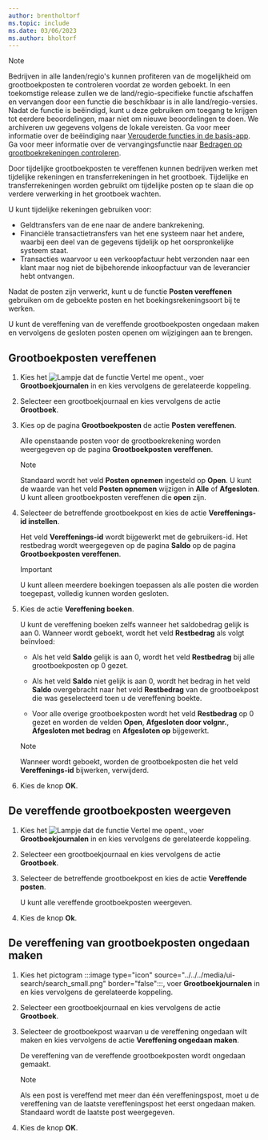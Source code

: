```yaml
---
author: brentholtorf
ms.topic: include
ms.date: 03/06/2023
ms.author: bholtorf
---
```


> [!NOTE]
> Bedrijven in alle landen/regio's kunnen profiteren van de mogelijkheid om grootboekposten te controleren voordat ze worden geboekt. In een toekomstige release zullen we de land/regio-specifieke functie afschaffen en vervangen door een functie die beschikbaar is in alle land/regio-versies. Nadat de functie is beëindigd, kunt u deze gebruiken om toegang te krijgen tot eerdere beoordelingen, maar niet om nieuwe beoordelingen te doen. We archiveren uw gegevens volgens de lokale vereisten. Ga voor meer informatie over de beëindiging naar [Verouderde functies in de basis-app](/dynamics365/business-central/dev-itpro/upgrade/deprecated-features-w1). Ga voor meer informatie over de vervangingsfunctie naar [Bedragen op grootboekrekeningen controleren](../../../finance-review-accounts.md).

Door tijdelijke grootboekposten te vereffenen kunnen bedrijven werken met tijdelijke rekeningen en transferrekeningen in het grootboek. Tijdelijke en transferrekeningen worden gebruikt om tijdelijke posten op te slaan die op verdere verwerking in het grootboek wachten.  

U kunt tijdelijke rekeningen gebruiken voor:  

- Geldtransfers van de ene naar de andere bankrekening.  
- Financiële transactietransfers van het ene systeem naar het andere, waarbij een deel van de gegevens tijdelijk op het oorspronkelijke systeem staat.  
- Transacties waarvoor u een verkoopfactuur hebt verzonden naar een klant maar nog niet de bijbehorende inkoopfactuur van de leverancier hebt ontvangen.  

Nadat de posten zijn verwerkt, kunt u de functie **Posten vereffenen** gebruiken om de geboekte posten en het boekingsrekeningsoort bij te werken.  

U kunt de vereffening van de vereffende grootboekposten ongedaan maken en vervolgens de gesloten posten openen om wijzigingen aan te brengen.  

## <a name="to-apply-general-ledger-entries" />Grootboekposten vereffenen

1. Kies het ![Lampje dat de functie Vertel me opent.](../../../media/ui-search/search_small.png "Vertel me wat u wilt doen"), voer **Grootboekjournalen** in en kies vervolgens de gerelateerde koppeling.  
2. Selecteer een grootboekjournaal en kies vervolgens de actie **Grootboek**.  
3. Kies op de pagina **Grootboekposten** de actie **Posten vereffenen**.  

    Alle openstaande posten voor de grootboekrekening worden weergegeven op de pagina **Grootboekposten vereffenen**.  

    > [!NOTE]  
    > Standaard wordt het veld **Posten opnemen** ingesteld op **Open**. U kunt de waarde van het veld **Posten opnemen** wijzigen in **Alle** of **Afgesloten**. U kunt alleen grootboekposten vereffenen die **open** zijn.  

4. Selecteer de betreffende grootboekpost en kies de actie **Vereffenings-id instellen**.  

    Het veld **Vereffenings-id** wordt bijgewerkt met de gebruikers-id. Het restbedrag wordt weergegeven op de pagina **Saldo** op de pagina **Grootboekposten vereffenen**.  

    > [!IMPORTANT]  
    > U kunt alleen meerdere boekingen toepassen als alle posten die worden toegepast, volledig kunnen worden gesloten.  

5. Kies de actie **Vereffening boeken**.  

    U kunt de vereffening boeken zelfs wanneer het saldobedrag gelijk is aan 0. Wanneer wordt geboekt, wordt het veld **Restbedrag** als volgt beïnvloed:  

    - Als het veld **Saldo** gelijk is aan 0, wordt het veld **Restbedrag** bij alle grootboekposten op 0 gezet.  

    - Als het veld **Saldo** niet gelijk is aan 0, wordt het bedrag in het veld **Saldo** overgebracht naar het veld **Restbedrag** van de grootboekpost die was geselecteerd toen u de vereffening boekte.  

    - Voor alle overige grootboekposten wordt het veld **Restbedrag** op 0 gezet en worden de velden **Open**, **Afgesloten door volgnr.**, **Afgesloten met bedrag** en **Afgesloten op** bijgewerkt.  

    > [!NOTE]  
    > Wanneer wordt geboekt, worden de grootboekposten die het veld **Vereffenings-id** bijwerken, verwijderd.  

6. Kies de knop **OK**.  

## <a name="to-view-the-applied-general-ledger-entries" />De vereffende grootboekposten weergeven

1. Kies het ![Lampje dat de functie Vertel me opent.](../../../media/ui-search/search_small.png "Vertel me wat u wilt doen"), voer **Grootboekjournalen** in en kies vervolgens de gerelateerde koppeling.  
2. Selecteer een grootboekjournaal en kies vervolgens de actie **Grootboek**.  
3. Selecteer de betreffende grootboekpost en kies de actie **Vereffende posten**.  

    U kunt alle vereffende grootboekposten weergeven.  

4. Kies de knop **Ok**.  

## <a name="to-unapply-general-ledger-entries" />De vereffening van grootboekposten ongedaan maken

1. Kies het pictogram :::image type="icon" source="../../../media/ui-search/search_small.png" border="false":::, voer **Grootboekjournalen** in en kies vervolgens de gerelateerde koppeling.  
2. Selecteer een grootboekjournaal en kies vervolgens de actie **Grootboek**.  
3. Selecteer de grootboekpost waarvan u de vereffening ongedaan wilt maken en kies vervolgens de actie **Vereffening ongedaan maken**.  

    De vereffening van de vereffende grootboekposten wordt ongedaan gemaakt.  

    > [!NOTE]  
    > Als een post is vereffend met meer dan één vereffeningspost, moet u de vereffening van de laatste vereffeningspost het eerst ongedaan maken. Standaard wordt de laatste post weergegeven.  

4. Kies de knop **OK**.  
